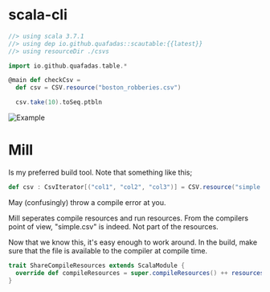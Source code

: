 
# scala-cli

```scala sc:nocompile
//> using scala 3.7.1
//> using dep io.github.quafadas::scautable:{{latest}}
//> using resourceDir ./csvs

import io.github.quafadas.table.*

@main def checkCsv =
  def csv = CSV.resource("boston_robberies.csv")

  csv.take(10).toSeq.ptbln

```

![Example](../_assets/minimal.png)

# Mill

Is my preferred build tool. Note that something like this;

```scala sc:nocompile
def csv : CsvIterator[("col1", "col2", "col3")] = CSV.resource("simple.csv")
```
May (confusingly) throw a compile error at you.

Mill seperates compile resources and run resources. From the compilers point of view, "simple.csv" is indeed. Not part of the resources.

Now that we know this, it's easy enough to work around. In the build, make sure that the file is available to the compiler at compile time.

```scala sc:nocompile
trait ShareCompileResources extends ScalaModule {
  override def compileResources = super.compileResources() ++ resources()
}
```